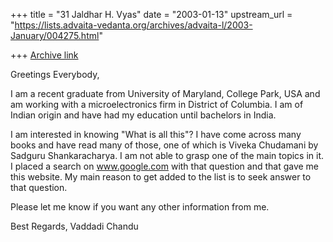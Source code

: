 +++
title = "31 Jaldhar H. Vyas"
date = "2003-01-13"
upstream_url = "https://lists.advaita-vedanta.org/archives/advaita-l/2003-January/004275.html"

+++
[Archive link](https://lists.advaita-vedanta.org/archives/advaita-l/2003-January/004275.html)

Greetings Everybody,

I am a recent graduate from University of Maryland, College Park, USA and am
working with a microelectronics firm in District of Columbia. I am of Indian
origin and have had my education until bachelors in India.

I am interested in knowing "What is all this"? I have come across many books
and have read many of those, one of which is Viveka Chudamani by Sadguru
Shankaracharya. I am not able to grasp one of the main topics in it. I
placed a search on www.google.com with that question and that gave me this
website. My main reason to get added to the list is to seek answer to that
question.

Please let me know if you want any other information from me.

Best Regards,
Vaddadi Chandu

